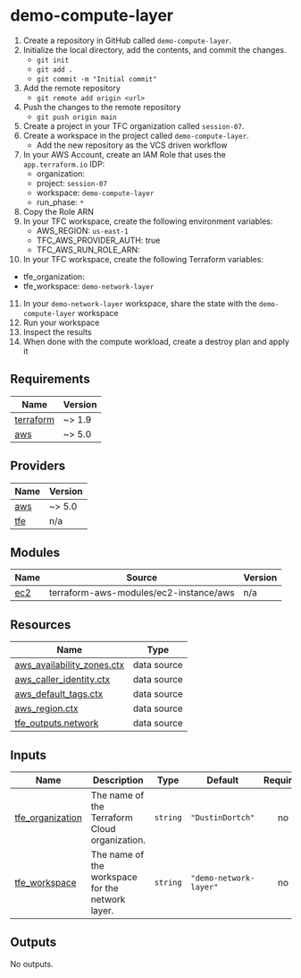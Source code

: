 # demo-compute-layer
1. Create a repository in GitHub called `demo-compute-layer`.
2. Initialize the local directory, add the contents, and commit the changes.
   - `git init`
   - `git add .`
   - `git commit -m "Initial commit"`
3. Add the remote repository
   - `git remote add origin <url>`
4. Push the changes to the remote repository
   - `git push origin main`
5. Create a project in your TFC organization called `session-07`.
6. Create a workspace in the project called `demo-compute-layer`.
   - Add the new repository as the VCS driven workflow
7. In your AWS Account, create an IAM Role that uses the `app.terraform.io` IDP:
   - organization: <Your TFC Orgnaization>
   - project: `session-07`
   - workspace: `demo-compute-layer`
   - run_phase: `*`
8. Copy the Role ARN
9. In your TFC workspace, create the following environment variables:
   - AWS_REGION: `us-east-1`
   - TFC_AWS_PROVIDER_AUTH: true
   - TFC_AWS_RUN_ROLE_ARN: <RoleArn>
10. In your TFC workspace, create the following Terraform variables:
   - tfe_organization: <Your TFC Organization>
   - tfe_workspace: `demo-network-layer`
11. In your `demo-network-layer` workspace, share the state with the `demo-compute-layer` workspace
12. Run your workspace
13. Inspect the results
14. When done with the compute workload, create a destroy plan and apply it

<!-- BEGIN_TF_DOCS -->
## Requirements

| Name | Version |
|------|---------|
| <a name="requirement_terraform"></a> [terraform](#requirement\_terraform) | ~> 1.9 |
| <a name="requirement_aws"></a> [aws](#requirement\_aws) | ~> 5.0 |

## Providers

| Name | Version |
|------|---------|
| <a name="provider_aws"></a> [aws](#provider\_aws) | ~> 5.0 |
| <a name="provider_tfe"></a> [tfe](#provider\_tfe) | n/a |

## Modules

| Name | Source | Version |
|------|--------|---------|
| <a name="module_ec2"></a> [ec2](#module\_ec2) | terraform-aws-modules/ec2-instance/aws | n/a |

## Resources

| Name | Type |
|------|------|
| [aws_availability_zones.ctx](https://registry.terraform.io/providers/hashicorp/aws/latest/docs/data-sources/availability_zones) | data source |
| [aws_caller_identity.ctx](https://registry.terraform.io/providers/hashicorp/aws/latest/docs/data-sources/caller_identity) | data source |
| [aws_default_tags.ctx](https://registry.terraform.io/providers/hashicorp/aws/latest/docs/data-sources/default_tags) | data source |
| [aws_region.ctx](https://registry.terraform.io/providers/hashicorp/aws/latest/docs/data-sources/region) | data source |
| [tfe_outputs.network](https://registry.terraform.io/providers/hashicorp/tfe/latest/docs/data-sources/outputs) | data source |

## Inputs

| Name | Description | Type | Default | Required |
|------|-------------|------|---------|:--------:|
| <a name="input_tfe_organization"></a> [tfe\_organization](#input\_tfe\_organization) | The name of the Terraform Cloud organization. | `string` | `"DustinDortch"` | no |
| <a name="input_tfe_workspace"></a> [tfe\_workspace](#input\_tfe\_workspace) | The name of the workspace for the network layer. | `string` | `"demo-network-layer"` | no |

## Outputs

No outputs.
<!-- END_TF_DOCS -->